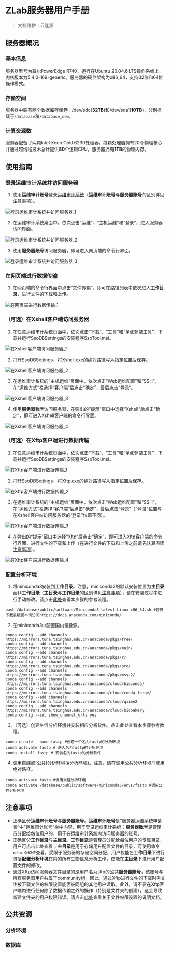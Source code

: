 # ZLab服务器用户手册
> 文档维护：亓逢源
## 服务器概况
### 基本信息
服务器型号为戴尔PowerEdge R740，运行在Ubuntu 20.04.6 LTS操作系统上，内核版本为5.4.0-169-generic。服务器的硬件架构为x86_64，支持32位和64位操作模式。
### 存储空间
服务器中装有两个数据库存储卷：/dev/sdc(**32TB**)和/dev/sda1(**10TB**)，分别挂载于`/database`和`/database_new`。
### 计算资源数
服务器配备了两颗Intel Xeon Gold 6230处理器，每颗处理器拥有20个物理核心并通过超线程技术总计提供**80**个逻辑CPU。服务器拥有**1TB**的物理内存。
## 使用指南
### 登录运维审计系统并访问服务器
1. 使用**运维审计账号**登录[运维审计系统](https://159.226.240.64/#/login)（**运维审计账号**与**服务器账号**的区别详见[注意事项](#注意事项)）。

![登录运维审计系统并访问服务器_1](image/登录运维审计系统并访问服务器_1.png)

2. 在运维审计系统桌面中，依次点击“运维”、“主机运维”和“登录”，进入服务器访问界面。

![登录运维审计系统并访问服务器_2](image/登录运维审计系统并访问服务器_2.png)

3. 使用**服务器账号**访问服务器，即可进入网页端的命令行界面。

![登录运维审计系统并访问服务器_3](image/登录运维审计系统并访问服务器_3.png)

### 在网页端进行数据传输
1. 在网页端的命令行界面中点击“文件传输”，即可在路径列表中依次进入**工作目录**，进行文件的下载和上传。

![在网页端进行数据传输_1](image/在网页端进行数据传输_1.png)

### （可选）在Xshell客户端访问服务器
1. 在任意运维审计系统页面中，依次点击“下载”、“工具”和“单点登录工具”，下载并运行SsoDBSettings的安装程序SsoTool.msi。

![在Xshell客户端访问服务器_1](image/在Xshell客户端访问服务器_1.png)

2. 打开SsoDBSettings，将Xshell.exe的绝对路径写入指定位置后保存。

![在Xshell客户端访问服务器_2](image/在Xshell客户端访问服务器_2.png)

3. 在运维审计系统的“主机运维”页面中，依次点击“Web运维配置”和“SSH”，在“运维方式”栏选择“客户端”后点击“确定”，最后点击“登录”。

![在Xshell客户端访问服务器_3](image/在Xshell客户端访问服务器_3.png)

4. 使用**服务器账号**访问服务器，在弹出的“提示”窗口中选择“Xshell”后点击“确定”，即可进入Xshell客户端的命令行界面。

![在Xshell客户端访问服务器_4](image/在Xshell客户端访问服务器_4.png)

### （可选）在Xftp客户端进行数据传输
1. 在任意运维审计系统页面中，依次点击“下载”、“工具”和“单点登录工具”，下载并运行SsoDBSettings的安装程序SsoTool.msi。

![在Xftp客户端进行数据传输_1](image/在Xftp客户端进行数据传输_1.png)

2. 打开SsoDBSettings，将Xftp.exe的绝对路径写入指定位置后保存。

![在Xftp客户端进行数据传输_2](image/在Xftp客户端进行数据传输_2.png)

3. 在运维审计系统的“主机运维”页面中，依次点击“Web运维配置”和“SSH”，在“运维方式”栏选择“客户端”后点击“确定”，最后点击“登录”（“登录”位置与在Xshell客户端访问服务器的“登录”位置不同）。

![在Xftp客户端进行数据传输_3](image/在Xftp客户端进行数据传输_3.png)

4. 在弹出的“提示”窗口中选择“Xftp”后点击“确定”，即可进入Xftp客户端的命令行界面，进行文件的下载和上传（在进行文件的下载和上传之前请先认真阅读[注意事项](#注意事项)）。

![在Xftp客户端进行数据传输_4](image/在Xftp客户端进行数据传输_4.png)

### 配置分析环境
1. 将miniconda3安装到**工作目录**。注意，miniconda3的默认安装位置为**主目录**而非**工作目录**（**主目录**与**工作目录**的区别详见[注意事项](#注意事项)），请在安装过程中进行手动修改。请点击[此处](https://blog.csdn.net/suiyueruge1314/article/details/126705416)查看本步骤的参考流程。
```
bash /database/public/software/Miniconda3-latest-Linux-x86_64.sh #若想下载最新版本请访问https://docs.anaconda.com/miniconda/
```
2. 在miniconda3中配置国内镜像源。
```
conda config --add channels https://mirrors.tuna.tsinghua.edu.cn/anaconda/pkgs/free/
conda config --add channels https://mirrors.tuna.tsinghua.edu.cn/anaconda/pkgs/main/
conda config --add channels https://mirrors.tuna.tsinghua.edu.cn/anaconda/pkgs/r/
conda config --add channels https://mirrors.tuna.tsinghua.edu.cn/anaconda/pkgs/pro/
conda config --add channels https://mirrors.tuna.tsinghua.edu.cn/anaconda/pkgs/msys2/
conda config --add channels https://mirrors.tuna.tsinghua.edu.cn/anaconda/cloud/bioconda/
conda config --add channels https://mirrors.tuna.tsinghua.edu.cn/anaconda/cloud/conda-forge/
conda config --add channels https://mirrors.tuna.tsinghua.edu.cn/anaconda/cloud/qiime2
conda config --add channels https://mirrors.tuna.tsinghua.edu.cn/anaconda/cloud/biobakery
conda config --set show_channel_urls yes
```
3. （可选）创建生信分析环境并安装相应分析软件。点击此处查看本步骤参考教程。
```
conda create --name fastp #创建一个名为fastp的分析环境
conda activate fastp # 进入名为fastp的分析环境
conda install fastp # 安装名为fastp的分析软件
```
4. 调用自建或[公共]分析环境(#分析环境)。注意，请在调用公共分析环境时使用绝对路径。
```
conda activate fastp #调用自建分析环境
conda activate /database/public/software/miniconda3/envs/fastp #调用公共分析环境
```
## 注意事项
- 正确区分**运维审计账号**与**服务器账号**。**运维审计账号**是“服务器运维系统申请表”中“运维审计账号”栏中内容，用于登录运维审计系统；**服务器账号**是管理员分配给每位用户的，用于在运维审计系统内访问服务器的账号。
- 正确区分**工作目录**与**主目录**。**工作目录**是管理员分配给每位用户的专属目录，用户可点击此处查看；**主目录**是用于存储用户配置文件的目录，可使用命令`echo $HOME`查看。受限于服务器的存储空间分配，用户仅能在**工作目录**下进行包括**配置分析环境**在内的所有生物信息分析工作，仅能在**主目录**下进行用户配置文件的修改。
- 通过Xftp访问服务器文件目录的是用户名为sftp的公共**服务器账号**，该账号与所有服务器用户共属于community组。因此，通过Xftp进行文件的下载时需关注被下载文件的权限设置能否被同组的其他用户读取。此外，请不要在Xftp客户端内进行任何除了数据传输之外的操作（特别是文件夹的创建），这会导致新建文件夹的用户权限错误。请点击[此处](https://www.runoob.com/linux/linux-file-attr-permission.html)查看关于文件权限设置的说明文档。
## 公共资源
### 分析环境
### 数据库
